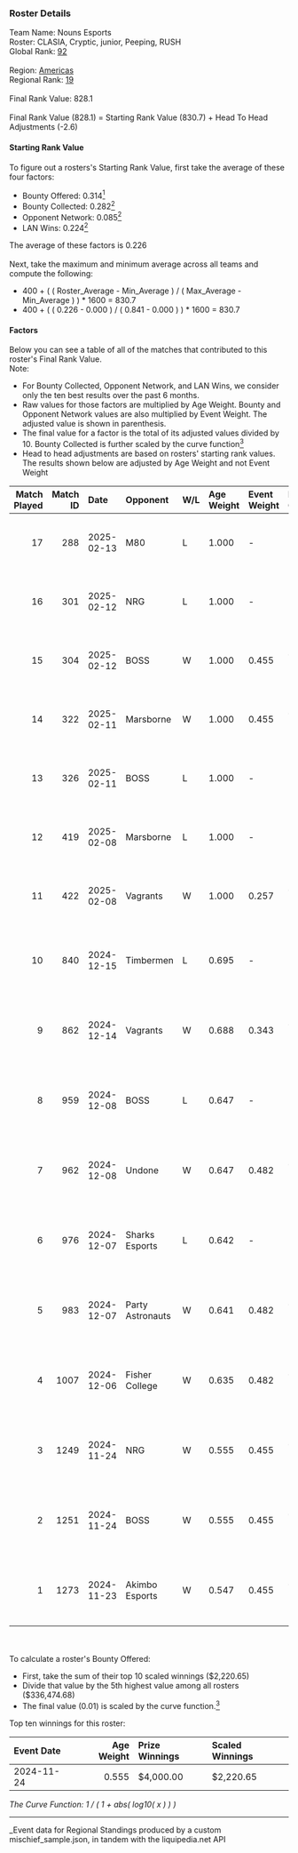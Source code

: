 ### Roster Details<br />
Team Name: Nouns Esports<br />
Roster: CLASIA, Cryptic, junior, Peeping, RUSH<br />
Global Rank: [92](../../standings_global_2025_03_01.md)<br />
<br />
Region: [Americas]( ../../standings_americas_2025_03_01.md)<br />
Regional Rank: [19]( ../../standings_americas_2025_03_01.md)<br />
<br />
Final Rank Value:  828.1<br />
<br />
Final Rank Value (828.1) = Starting Rank Value (830.7) + Head To Head Adjustments (-2.6)<br />

#### Starting Rank Value<br />
To figure out a rosters's Starting Rank Value, first take the average of these four factors:<br />
- Bounty Offered: 0.314[<sup>1</sup>](#table2)
- Bounty Collected: 0.282[<sup>2</sup>](#table1)
- Opponent Network: 0.085[<sup>2</sup>](#table1)
- LAN Wins: 0.224[<sup>2</sup>](#table1)

The average of these factors is 0.226<br />
<br />
Next, take the maximum and minimum average across all teams and compute the following:<br />
- 400 + ( ( Roster_Average - Min_Average ) / ( Max_Average - Min_Average ) ) * 1600 = 830.7
- 400 + ( ( 0.226 - 0.000 ) / ( 0.841 - 0.000 ) ) * 1600 = 830.7


#### Factors<br />
Below you can see a table of all of the matches that contributed to this roster's Final Rank Value.<br />
Note:<br />

- For Bounty Collected, Opponent Network, and LAN Wins, we consider only the ten best results over the past 6 months.
- Raw values for those factors are multiplied by Age Weight. Bounty and Opponent Network values are also multiplied by Event Weight. The adjusted value is shown in parenthesis.
- The final value for a factor is the total of its adjusted values divided by 10. Bounty Collected is further scaled by the curve function[<sup>3</sup>](#curveFunction)
- Head to head adjustments are based on rosters' starting rank values. The results shown below are adjusted by Age Weight and not Event Weight
<span id="table1"></span><br />


| Match Played | Match ID | Date       | Opponent         | W/L | Age Weight | Event Weight | Bounty Collected | Opponent Network | LAN Wins  | H2H Adj. | Roster                                  |
| -: | -: | :- | :- | :- | :- | :- | :- | :- | :- | -: | :- |
|           17 |      288 | 2025-02-13 | M80              | L   | 1.000      | -            | -                | -                | -         |    -8.92 | CLASIA, Cryptic, junior, Peeping, RUSH  |
|           16 |      301 | 2025-02-12 | NRG              | L   | 1.000      | -            | -                | -                | -         |    -8.19 | CLASIA, Cryptic, junior, Peeping, RUSH  |
|           15 |      304 | 2025-02-12 | BOSS             | W   | 1.000      | 0.455        | 0.014 (0.006)    | 0.410 (0.187)    | 0 (0.000) |    17.92 | CLASIA, Cryptic, junior, Peeping, RUSH  |
|           14 |      322 | 2025-02-11 | Marsborne        | W   | 1.000      | 0.455        | 0.000 (0.000)    | 0.180 (0.082)    | 0 (0.000) |     6.38 | CLASIA, Cryptic, junior, Peeping, RUSH  |
|           13 |      326 | 2025-02-11 | BOSS             | L   | 1.000      | -            | -                | -                | -         |   -12.62 | CLASIA, Cryptic, junior, Peeping, RUSH  |
|           12 |      419 | 2025-02-08 | Marsborne        | L   | 1.000      | -            | -                | -                | -         |   -26.21 | CLASIA, Cryptic, junior, Peeping, RUSH  |
|           11 |      422 | 2025-02-08 | Vagrants         | W   | 1.000      | 0.257        | 0.001 (0.000)    | 0.174 (0.045)    | 0 (0.000) |     7.70 | CLASIA, Cryptic, junior, Peeping, RUSH  |
|           10 |      840 | 2024-12-15 | Timbermen        | L   | 0.695      | -            | -                | -                | -         |   -14.36 | cJ-dA-K1nG, junior, nicx, Peeping, RUSH |
|            9 |      862 | 2024-12-14 | Vagrants         | W   | 0.688      | 0.343        | 0.001 (0.000)    | 0.174 (0.041)    | 0 (0.000) |     4.96 | cJ-dA-K1nG, junior, nicx, Peeping, RUSH |
|            8 |      959 | 2024-12-08 | BOSS             | L   | 0.647      | -            | -                | -                | -         |    -8.99 | cJ-dA-K1nG, junior, nicx, Peeping, RUSH |
|            7 |      962 | 2024-12-08 | Undone           | W   | 0.647      | 0.482        | 0.002 (0.001)    | 0.249 (0.078)    | 1 (0.647) |     6.91 | cJ-dA-K1nG, junior, nicx, Peeping, RUSH |
|            6 |      976 | 2024-12-07 | Sharks Esports   | L   | 0.642      | -            | -                | -                | -         |    -6.31 | cJ-dA-K1nG, junior, nicx, Peeping, RUSH |
|            5 |      983 | 2024-12-07 | Party Astronauts | W   | 0.641      | 0.482        | 0.008 (0.002)    | 0.430 (0.133)    | 1 (0.641) |     7.86 | cJ-dA-K1nG, junior, nicx, Peeping, RUSH |
|            4 |     1007 | 2024-12-06 | Fisher College   | W   | 0.635      | 0.482        | 0.006 (0.002)    | 0.128 (0.039)    | 1 (0.635) |     6.96 | cJ-dA-K1nG, junior, nicx, Peeping, RUSH |
|            3 |     1249 | 2024-11-24 | NRG              | W   | 0.555      | 0.455        | 0.049 (0.012)    | 0.559 (0.141)    | 0 (0.000) |    12.30 | cJ-dA-K1nG, junior, nicx, Peeping, RUSH |
|            2 |     1251 | 2024-11-24 | BOSS             | W   | 0.555      | 0.455        | 0.014 (0.004)    | 0.410 (0.103)    | 0 (0.000) |    10.58 | cJ-dA-K1nG, junior, nicx, Peeping, RUSH |
|            1 |     1273 | 2024-11-23 | Akimbo Esports   | W   | 0.547      | 0.455        | 0.000 (0.000)    | 0.000 (0.000)    | 0 (0.000) |     1.41 | cJ-dA-K1nG, junior, nicx, Peeping, RUSH |

<br />
<span id="table2"></span><br />
To calculate a roster's Bounty Offered:<br />

- First, take the sum of their top 10 scaled winnings ($2,220.65)
- Divide that value by the 5th highest value among all rosters ($336,474.68)
- The final value (0.01) is scaled by the curve function.[<sup>3</sup>](#curveFunction)

Top ten winnings for this roster:<br />

| Event Date | Age Weight | Prize Winnings | Scaled Winnings |
| :- | -: | :- | :- |
| 2024-11-24 |      0.555 | $4,000.00      | $2,220.65       |


<span id="curveFunction"></span>_The Curve Function: 1 / ( 1 + abs( log10( x ) ) )_<br />

---
_Event data for Regional Standings produced by a custom mischief_sample.json, in tandem with the liquipedia.net API<br />
